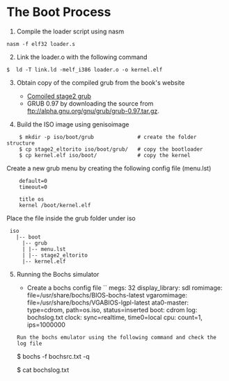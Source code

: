 # The Boot Process

1. Compile the loader script using nasm
```
nasm -f elf32 loader.s
```

2. Link the loader.o with the following command

```
$  ld -T link.ld -melf_i386 loader.o -o kernel.elf

```
3. Obtain copy of the compiled grub from the book's website
    - [Comoiled stage2 grub](http://littleosbook.github.com/files/stage2_eltorito.)
    - GRUB 0.97 by downloading the source from ftp://alpha.gnu.org/gnu/grub/grub-0.97.tar.gz. 
    
4. Build the ISO image using genisoimage

```
    $ mkdir -p iso/boot/grub              # create the folder structure
    $ cp stage2_eltorito iso/boot/grub/   # copy the bootloader
    $ cp kernel.elf iso/boot/             # copy the kernel
```
Create a new grub menu by creating the following config file (menu.lst)

```
    default=0
    timeout=0

    title os
    kernel /boot/kernel.elf
 ```
 Place the file inside the grub folder under iso
 
 ```
  iso
    |-- boot
      |-- grub
      | |-- menu.lst
      | |-- stage2_eltorito
      |-- kernel.elf
 ```
 
 5. Running the Bochs simulator
    - Create a bochs config file
    ``
    megs:            32
    display_library: sdl
    romimage:        file=/usr/share/bochs/BIOS-bochs-latest
    vgaromimage:     file=/usr/share/bochs/VGABIOS-lgpl-latest
    ata0-master:     type=cdrom, path=os.iso, status=inserted
    boot:            cdrom
    log:             bochslog.txt
    clock:           sync=realtime, time0=local
    cpu:             count=1, ips=1000000
    
    ```
    Run the bochs emulator using the following command and check the log file 
    
    ```
     $ bochs -f bochsrc.txt -q
     
     $ cat bochslog.txt
    
    ```
    

     
 
 
